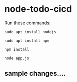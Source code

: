 # node-todo-cicd

Run these commands:


`sudo apt install nodejs`


`sudo apt install npm`


`npm install`

`node app.js`

##
## sample changes....